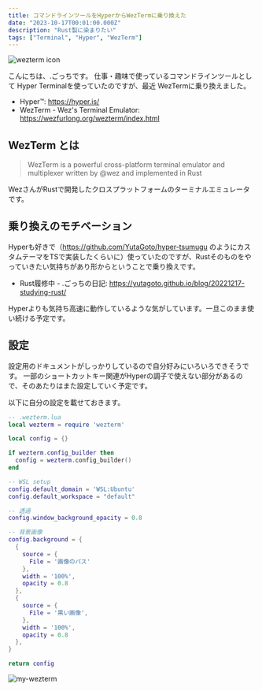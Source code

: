 ```yaml
---
title: コマンドラインツールをHyperからWezTermに乗り換えた
date: "2023-10-17T00:01:00.000Z"
description: "Rust製に染まりたい"
tags: ["Terminal", "Hyper", "WezTerm"]
---
```


![wezterm icon](/blog/assets/images/posts/20231015-wezterm/wezterm-icon.svg)

こんにちは、.ごっちです。
仕事・趣味で使っているコマンドラインツールとして Hyper Terminalを使っていたのですが、最近 WezTermに乗り換えました。

- Hyper™: https://hyper.is/
- WezTerm - Wez's Terminal Emulator: https://wezfurlong.org/wezterm/index.html

## WezTerm とは

> WezTerm is a powerful cross-platform terminal emulator and multiplexer written by @wez and implemented in Rust

WezさんがRustで開発したクロスプラットフォームのターミナルエミュレータです。

## 乗り換えのモチベーション

Hyperも好きで（https://github.com/YutaGoto/hyper-tsumugu のようにカスタムテーマをTSで実装したくらいに）使っていたのですが、Rustそのものをやっていきたい気持ちがあり形からということで乗り換えです。

- Rust履修中 - .ごっちの日記: https://yutagoto.github.io/blog/20221217-studying-rust/

Hyperよりも気持ち高速に動作しているような気がしています。一旦このまま使い続ける予定です。

## 設定

設定用のドキュメントがしっかりしているので自分好みにいろいろできそうです。
一部のショートカットキー関連がHyperの調子で使えない部分があるので、そのあたりはまた設定していく予定です。

以下に自分の設定を載せておきます。

```.lua
-- .wezterm.lua
local wezterm = require 'wezterm'

local config = {}

if wezterm.config_builder then
  config = wezterm.config_builder()
end

-- WSL setup
config.default_domain = 'WSL:Ubuntu'
config.default_workspace = "default"

-- 透過
config.window_background_opacity = 0.8

-- 背景画像
config.background = {
  {
    source = {
      File = '画像のパス'
    },
    width = '100%',
    opacity = 0.8
  },
  {
    source = {
      File = '黒い画像',
    },
    width = '100%',
    opacity = 0.8
  },
}

return config
```

![my-wezterm](/blog/assets/images/posts/20231015-wezterm/my-wezterm.png)
